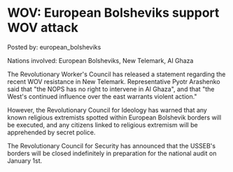 # WOV: European Bolsheviks support WOV attack

Posted by: european_bolsheviks

Nations involved: European Bolsheviks, New Telemark, Al Ghaza

The Revolutionary Worker's Council has released a statement regarding the recent WOV resistance in New Telemark. Representative Pyotr Arashenko said that "the NOPS has no right to intervene in Al Ghaza", and that "the West's continued influence over the east warrants violent action." 

However, the Revolutionary Council for Ideology has warned that any known religious extremists spotted within European Bolshevik borders will be executed, and any citizens linked to religious extremism will be apprehended by secret police.

The Revolutionary Council for Security has announced that the USSEB's borders will be closed indefinitely in preparation for the national audit on January 1st.